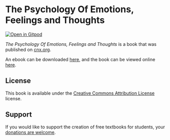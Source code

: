 # The Psychology Of Emotions, Feelings and Thoughts

[![Open in Gitpod](https://gitpod.io/button/open-in-gitpod.svg)](https://gitpod.io/from-referrer/)

_The Psychology Of Emotions, Feelings and Thoughts_ is a book that was published on [cnx.org](https://cnx.org/).

An ebook can be downloaded [here](https://github.com/cnx-user-books/cnxbook-the-psychology-of-emotions-feelings-and-thoughts/releases/latest), and the book can be viewed online [here](https://github.com/cnx-user-books/cnxbook-the-psychology-of-emotions-feelings-and-thoughts/releases/latest).

## License
This book is available under the [Creative Commons Attribution License](./LICENSE) license.

## Support
If you would like to support the creation of free textbooks for students, your [donations are welcome](https://riceconnect.rice.edu/donation/support-openstax-banner).
